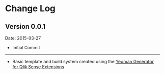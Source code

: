# Change Log

## Version 0.0.1
Date: 2015-03-27

* Initial Commit

---
* Basic template and build system created using the [Yeoman Generator for Qlik Sense Extensions](https://github.com/stefanwalther/generator-qsExtension)

